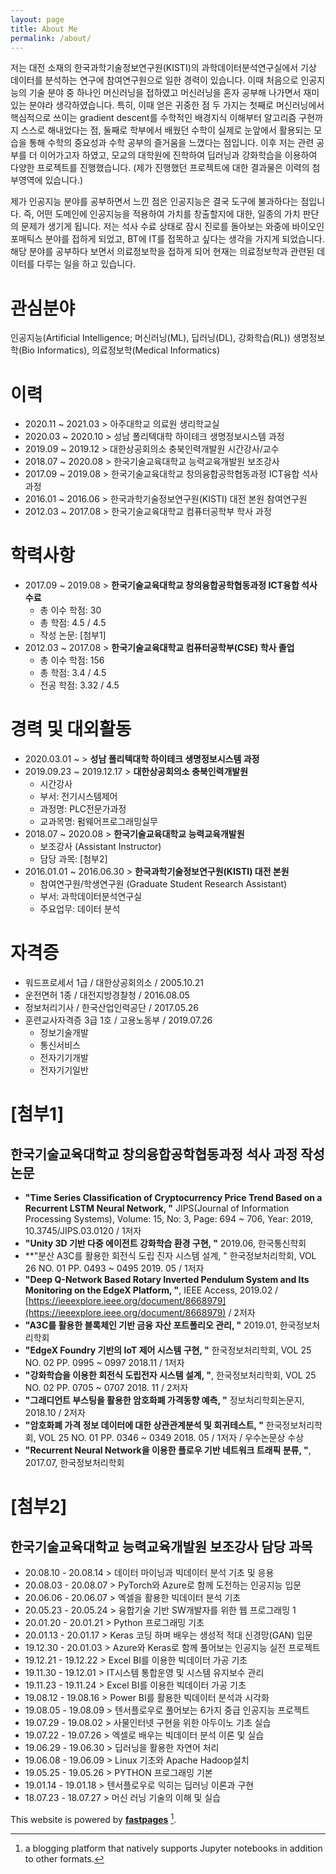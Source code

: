 ```yaml
---
layout: page
title: About Me
permalink: /about/
---
```


저는 대전 소재의 한국과학기술정보연구원(KISTI)의 과학데이터분석연구실에서 기상 데이터를 분석하는 연구에 참여연구원으로 일한 경력이 있습니다. 이때 처음으로 인공지능의 기술 분야 중 하나인 머신러닝을 접하였고 머신러닝을 혼자 공부해 나가면서 재미있는 분야라 생각하였습니다. 특히, 이때 얻은 귀중한 점 두 가지는 첫째로 머신러닝에서 핵심적으로 쓰이는 gradient descent를 수학적인 배경지식 이해부터 알고리즘 구현까지 스스로 해내었다는 점, 둘째로 학부에서 배웠던 수학이 실제로 눈앞에서 활용되는 모습을 통해 수학의 중요성과 수학 공부의 즐거움을 느꼈다는 점입니다. 이후 저는 관련 공부를 더 이어가고자 하였고, 모교의 대학원에 진학하여 딥러닝과 강화학습을 이용하여 다양한 프로젝트를 진행했습니다. (제가 진행했던 프로젝트에 대한 결과물은 이력의 첨부영역에 있습니다.)

제가 인공지능 분야를 공부하면서 느낀 점은 인공지능은 결국 도구에 불과하다는 점입니다. 즉, 어떤 도메인에 인공지능을 적용하여 가치를 창출할지에 대한, 일종의 가치 판단의 문제가 생기게 됩니다. 저는 석사 수료 상태로 잠시 진로를 돌아보는 와중에 바이오인포매틱스 분야를 접하게 되었고, BT에 IT를 접목하고 싶다는 생각을 가지게 되었습니다. 해당 분야를 공부하다 보면서 의료정보학을 접하게 되어 현재는 의료정보학과 관련된 데이터를 다루는 일을 하고 있습니다.


# 관심분야
인공지능(Artificial Intelligence; 머신러닝(ML), 딥러닝(DL), 강화학습(RL))
생명정보학(Bio Informatics), 의료정보학(Medical Informatics)

# 이력
- 2020.11 ~ 2021.03 > 아주대학교 의료원 생리학교실
- 2020.03 ~ 2020.10 > 성남 폴리텍대학 하이테크 생명정보시스템 과정
- 2019.09 ~ 2019.12 > 대한상공회의소 충북인력개발원 시간강사/교수
- 2018.07 ~ 2020.08 > 한국기술교육대학교 능력교육개발원 보조강사
- 2017.09 ~ 2019.08 > 한국기술교육대학교 창의융합공학협동과정 ICT융합 석사 과정
- 2016.01 ~ 2016.06 > 한국과학기술정보연구원(KISTI) 대전 본원 참여연구원
- 2012.03 ~ 2017.08 > 한국기술교육대학교 컴퓨터공학부 학사 과정

# 학력사항
- 2017.09 ~ 2019.08 > **한국기술교육대학교 창의융합공학협동과정 ICT융합 석사 수료**
    - 총 이수 학점: 30
    - 총 학점: 4.5 / 4.5
    - 작성 논문: [첨부1]
- 2012.03 ~ 2017.08 > **한국기술교육대학교 컴퓨터공학부(CSE) 학사 졸업**
    - 총 이수 학점: 156
    - 총 학점: 3.4 / 4.5
    - 전공 학점: 3.32 / 4.5

# 경력 및 대외활동
- 2020.03.01 ~ > **성남 폴리텍대학 하이테크 생명정보시스템 과정**
- 2019.09.23 ~ 2019.12.17 > **대한상공회의소 충북인력개발원**
    - 시간강사
    - 부서: 전기시스템제어
    - 과정명: PLC전문가과정
    - 교과목명: 펌웨어프로그래밍실무
- 2018.07 ~ 2020.08 > **한국기술교육대학교 능력교육개발원**
    - 보조강사 (Assistant Instructor)
    - 담당 과목: [첨부2]
- 2016.01.01 ~ 2016.06.30 > **한국과학기술정보연구원(KISTI) 대전 본원**
    - 참여연구원/학생연구원 (Graduate Student Research Assistant)
    - 부서: 과학데이터분석연구실
    - 주요업무: 데이터 분석

# 자격증
- 워드프로세서 1급 / 대한상공회의소 / 2005.10.21
- 운전면허 1종 / 대전지방경찰청 / 2016.08.05
- 정보처리기사 / 한국산업인력공단 / 2017.05.26
- 훈련교사자격증 3급 1호 / 고용노동부 / 2019.07.26
    - 정보기술개발
    - 통신서비스
    - 전자기기개발
    - 전자기기일반

# [첨부1] 
## 한국기술교육대학교 창의융합공학협동과정 석사 과정 작성 논문
- **"Time Series Classification of Cryptocurrency Price Trend Based on a Recurrent LSTM Neural Network, "** JIPS(Journal of Information Processing Systems), Volume: 15, No: 3, Page: 694 ~ 706, Year: 2019, 10.3745/JIPS.03.0120 / 1저자
- **"Unity 3D 기반 다중 에이전트 강화학습 환경 구현, "** 2019.06, 한국통신학회
- **"분산 A3C를 활용한 회전식 도립 진자 시스템 설계, " 한국정보처리학회, VOL 26 NO. 01 PP. 0493 ~ 0495 2019. 05 / 1저자
- **"Deep Q-Network Based Rotary Inverted Pendulum System and Its Monitoring on the EdgeX Platform, "**, IEEE Access, 2019.02 /  [https://ieeexplore.ieee.org/document/8668979](https://ieeexplore.ieee.org/document/8668979) / 2저자
- **"A3C를 활용한 블록체인 기반 금융 자산 포트폴리오 관리, "** 2019.01, 한국정보처리학회
- **"EdgeX Foundry 기반의 IoT 제어 시스템 구현, "** 한국정보처리학회, VOL 25 NO. 02 PP. 0995 ~ 0997 2018.11 / 1저자
- **"강화학습을 이용한 회전식 도립전자 시스템 설계, "**, 한국정보처리학회, VOL 25 NO. 02 PP. 0705 ~ 0707 2018. 11 / 2저자
- **"그래디언트 부스팅을 활용한 암호화폐 가격동향 예측, "** 정보처리학회논문지, 2018.10 / 2저자
- **"암호화폐 가격 정보 데이터에 대한 상관관계분석 및 회귀테스트, "** 한국정보처리학회, VOL 25 NO. 01 PP. 0346 ~ 0349 2018. 05 / 1저자 / 우수논문상 수상
- **"Recurrent Neural Network을 이용한 플로우 기반 네트워크 트래픽 분류, "**, 2017.07, 한국정보처리학회

# [첨부2] 
## 한국기술교육대학교 능력교육개발원 보조강사 담당 과목
- 20.08.10 - 20.08.14 > 데이터 마이닝과 빅데이터 분석 기초 및 응용
- 20.08.03 - 20.08.07 > PyTorch와 Azure로 함께 도전하는 인공지능 입문
- 20.06.06 - 20.06.07 > 엑셀을 활용한 빅데이터 분석 기초
- 20.05.23 - 20.05.24 > 융합기술 기반 SW개발자를 위한 웹 프로그래밍 1
- 20.01.20 - 20.01.21 > Python 프로그래밍 기초
- 20.01.13 - 20.01.17 > Keras 코딩 하며 배우는 생성적 적대 신경망(GAN) 입문
- 19.12.30 - 20.01.03 > Azure와 Keras로 함께 풀어보는 인공지능 실전 프로젝트
- 19.12.21 - 19.12.22 > Excel BI를 이용한 빅데이터 가공 기초
- 19.11.30 - 19.12.01 > IT시스템 통합운영 및 시스템 유지보수 관리
- 19.11.23 - 19.11.24 > Excel BI를 이용한 빅데이터 가공 기초
- 19.08.12 - 19.08.16 > Power BI를 활용한 빅데이터 분석과 시각화
- 19.08.05 - 19.08.09 > 텐서플로우로 풀어보는 6가지 중급 인공지능 프로젝트
- 19.07.29 - 19.08.02 > 사물인터넷 구현을 위한 아두이노 기초 실습
- 19.07.22 - 19.07.26 > 엑셀로 배우는 빅데이터 분석 이론 및 실습
- 19.06.29 - 19.06.30 > 딥러닝을 활용한 자연어 처리
- 19.06.08 - 19.06.09 > Linux 기초와 Apache Hadoop설치
- 19.05.25 - 19.05.26 > PYTHON 프로그래밍 기본
- 19.01.14 - 19.01.18 > 텐서플로우로 익히는 딥러닝 이론과 구현
- 18.07.23 - 18.07.27 > 머신 러닝 기술의 이해 및 실습

This website is powered by **[fastpages](https://github.com/fastai/fastpages)** [^1].
[^1]:a blogging platform that natively supports Jupyter notebooks in addition to other formats.
